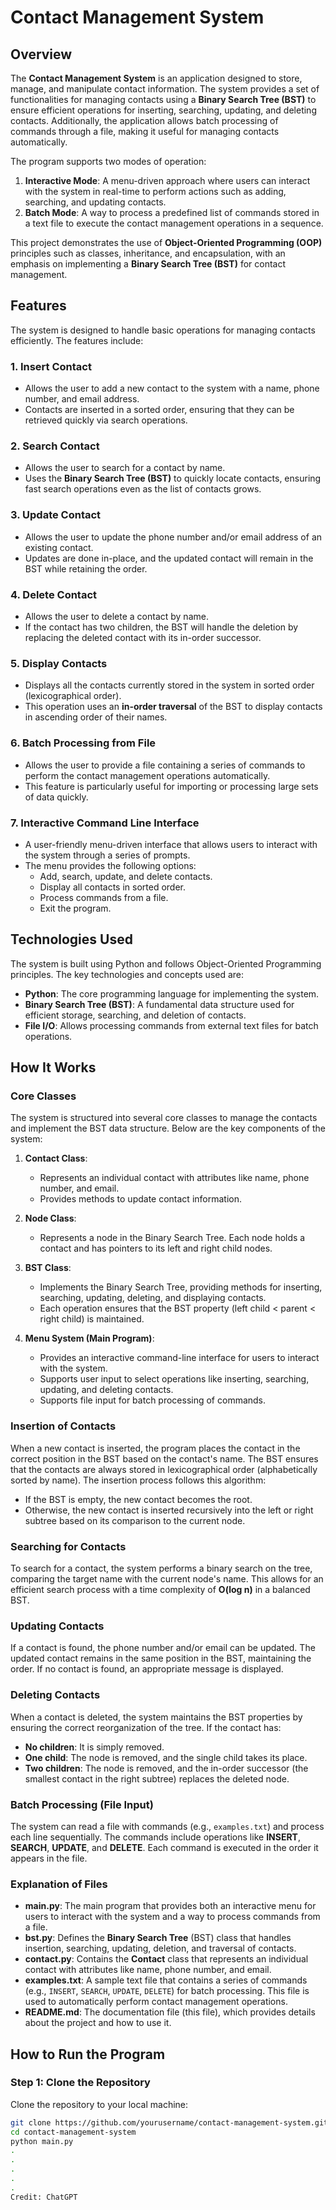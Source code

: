 # Contact Management System

## Overview
The **Contact Management System** is an application designed to store, manage, and manipulate contact information. The system provides a set of functionalities for managing contacts using a **Binary Search Tree (BST)** to ensure efficient operations for inserting, searching, updating, and deleting contacts. Additionally, the application allows batch processing of commands through a file, making it useful for managing contacts automatically.

The program supports two modes of operation:

1. **Interactive Mode**: A menu-driven approach where users can interact with the system in real-time to perform actions such as adding, searching, and updating contacts.
2. **Batch Mode**: A way to process a predefined list of commands stored in a text file to execute the contact management operations in a sequence.

This project demonstrates the use of **Object-Oriented Programming (OOP)** principles such as classes, inheritance, and encapsulation, with an emphasis on implementing a **Binary Search Tree (BST)** for contact management.

## Features
The system is designed to handle basic operations for managing contacts efficiently. The features include:

### 1. **Insert Contact**
- Allows the user to add a new contact to the system with a name, phone number, and email address.
- Contacts are inserted in a sorted order, ensuring that they can be retrieved quickly via search operations.

### 2. **Search Contact**
- Allows the user to search for a contact by name.
- Uses the **Binary Search Tree (BST)** to quickly locate contacts, ensuring fast search operations even as the list of contacts grows.

### 3. **Update Contact**
- Allows the user to update the phone number and/or email address of an existing contact.
- Updates are done in-place, and the updated contact will remain in the BST while retaining the order.

### 4. **Delete Contact**
- Allows the user to delete a contact by name.
- If the contact has two children, the BST will handle the deletion by replacing the deleted contact with its in-order successor.

### 5. **Display Contacts**
- Displays all the contacts currently stored in the system in sorted order (lexicographical order).
- This operation uses an **in-order traversal** of the BST to display contacts in ascending order of their names.

### 6. **Batch Processing from File**
- Allows the user to provide a file containing a series of commands to perform the contact management operations automatically.
- This feature is particularly useful for importing or processing large sets of data quickly.

### 7. **Interactive Command Line Interface**
- A user-friendly menu-driven interface that allows users to interact with the system through a series of prompts.
- The menu provides the following options:
  - Add, search, update, and delete contacts.
  - Display all contacts in sorted order.
  - Process commands from a file.
  - Exit the program.

## Technologies Used
The system is built using Python and follows Object-Oriented Programming principles. The key technologies and concepts used are:

- **Python**: The core programming language for implementing the system.
- **Binary Search Tree (BST)**: A fundamental data structure used for efficient storage, searching, and deletion of contacts.
- **File I/O**: Allows processing commands from external text files for batch operations.

## How It Works

### Core Classes
The system is structured into several core classes to manage the contacts and implement the BST data structure. Below are the key components of the system:

1. **Contact Class**:
   - Represents an individual contact with attributes like name, phone number, and email.
   - Provides methods to update contact information.

2. **Node Class**:
   - Represents a node in the Binary Search Tree. Each node holds a contact and has pointers to its left and right child nodes.

3. **BST Class**:
   - Implements the Binary Search Tree, providing methods for inserting, searching, updating, deleting, and displaying contacts.
   - Each operation ensures that the BST property (left child < parent < right child) is maintained.

4. **Menu System (Main Program)**:
   - Provides an interactive command-line interface for users to interact with the system.
   - Supports user input to select operations like inserting, searching, updating, and deleting contacts.
   - Supports file input for batch processing of commands.

### Insertion of Contacts
When a new contact is inserted, the program places the contact in the correct position in the BST based on the contact's name. The BST ensures that the contacts are always stored in lexicographical order (alphabetically sorted by name). The insertion process follows this algorithm:
- If the BST is empty, the new contact becomes the root.
- Otherwise, the new contact is inserted recursively into the left or right subtree based on its comparison to the current node.

### Searching for Contacts
To search for a contact, the system performs a binary search on the tree, comparing the target name with the current node's name. This allows for an efficient search process with a time complexity of **O(log n)** in a balanced BST.

### Updating Contacts
If a contact is found, the phone number and/or email can be updated. The updated contact remains in the same position in the BST, maintaining the order. If no contact is found, an appropriate message is displayed.

### Deleting Contacts
When a contact is deleted, the system maintains the BST properties by ensuring the correct reorganization of the tree. If the contact has:
- **No children**: It is simply removed.
- **One child**: The node is removed, and the single child takes its place.
- **Two children**: The node is removed, and the in-order successor (the smallest contact in the right subtree) replaces the deleted node.

### Batch Processing (File Input)
The system can read a file with commands (e.g., `examples.txt`) and process each line sequentially. The commands include operations like **INSERT**, **SEARCH**, **UPDATE**, and **DELETE**. Each command is executed in the order it appears in the file.

### Explanation of Files

- **main.py**: The main program that provides both an interactive menu for users to interact with the system and a way to process commands from a file.
- **bst.py**: Defines the **Binary Search Tree** (BST) class that handles insertion, searching, updating, deletion, and traversal of contacts.
- **contact.py**: Contains the **Contact** class that represents an individual contact with attributes like name, phone number, and email.
- **examples.txt**: A sample text file that contains a series of commands (e.g., `INSERT`, `SEARCH`, `UPDATE`, `DELETE`) for batch processing. This file is used to automatically perform contact management operations.
- **README.md**: The documentation file (this file), which provides details about the project and how to use it.

## How to Run the Program

### Step 1: Clone the Repository
Clone the repository to your local machine:
```bash
git clone https://github.com/yourusername/contact-management-system.git
cd contact-management-system
python main.py
.
.
.
.
.
Credit: ChatGPT
